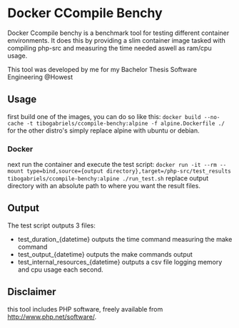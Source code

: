 # Docker CCompile Benchy
Docker Ccompile benchy is a benchmark tool for testing different container environments.
It does this by providing a slim container image tasked with compiling php-src and measuring the time needed aswell as ram/cpu usage.

This tool was developed by me for my Bachelor Thesis Software Engineering @Howest

## Usage
first build one of the images, you can do so like this:
`docker build --no-cache -t tibogabriels/ccompile-benchy:alpine -f alpine.Dockerfile ./`
for the other distro's simply replace alpine with ubuntu or debian.

### Docker
next run the container and execute the test script:
`docker run -it --rm --mount type=bind,source={output directory},target=/php-src/test_results tibogabriels/ccompile-benchy:alpine ./run_test.sh`
replace output directory with an absolute path to where you want the result files.

## Output
The test script outputs 3 files:
* test_duration_{datetime}
  outputs the time command measuring the make command
* test_output_{datetime}
  outputs the make commands output
* test_internal_resources_{datetime}
  outputs a csv file logging memory and cpu usage each second.


## Disclaimer
this tool includes PHP software, freely available from http://www.php.net/software/.
